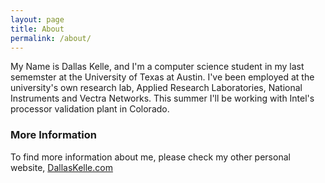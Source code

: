```yaml
---
layout: page
title: About
permalink: /about/
---
```


My Name is Dallas Kelle, and I'm a computer science student in my last sememster at the University of Texas at Austin. I've been employed at the university's own research lab, Applied Research Laboratories, National Instruments and Vectra Networks. This summer I'll be working with Intel's processor validation plant in Colorado.

### More Information

To find more information about me, please check my other personal website, [DallasKelle.com](http://dallaskelle.com)
